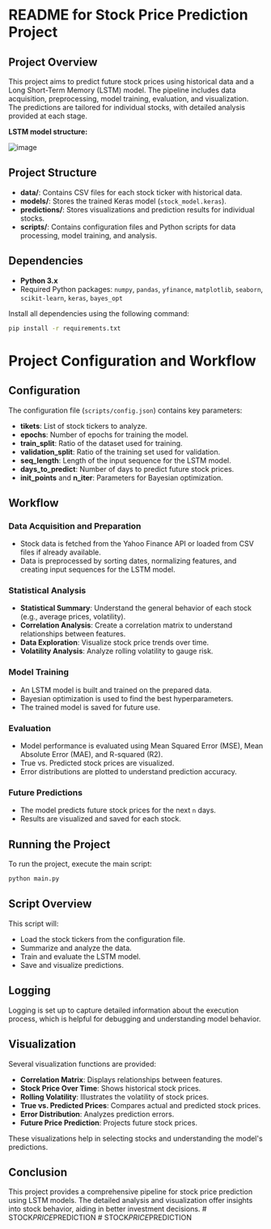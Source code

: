 
# README for Stock Price Prediction Project

## Project Overview

This project aims to predict future stock prices using historical data and a Long Short-Term Memory (LSTM) model. The pipeline includes data acquisition, preprocessing, model training, evaluation, and visualization. The predictions are tailored for individual stocks, with detailed analysis provided at each stage.

**LSTM model structure:**

![image](https://github.com/user-attachments/assets/321bac04-d100-4313-b39c-09f4da481cda)
## Project Structure

- **data/**: Contains CSV files for each stock ticker with historical data.
- **models/**: Stores the trained Keras model (`stock_model.keras`).
- **predictions/**: Stores visualizations and prediction results for individual stocks.
- **scripts/**: Contains configuration files and Python scripts for data processing, model training, and analysis.

## Dependencies

- **Python 3.x**
- Required Python packages: `numpy`, `pandas`, `yfinance`, `matplotlib`, `seaborn`, `scikit-learn`, `keras`, `bayes_opt`

Install all dependencies using the following command:

```bash
pip install -r requirements.txt
```

# Project Configuration and Workflow

## Configuration

The configuration file (`scripts/config.json`) contains key parameters:

- **tikets**: List of stock tickers to analyze.
- **epochs**: Number of epochs for training the model.
- **train_split**: Ratio of the dataset used for training.
- **validation_split**: Ratio of the training set used for validation.
- **seq_length**: Length of the input sequence for the LSTM model.
- **days_to_predict**: Number of days to predict future stock prices.
- **init_points** and **n_iter**: Parameters for Bayesian optimization.

## Workflow

### Data Acquisition and Preparation

- Stock data is fetched from the Yahoo Finance API or loaded from CSV files if already available.
- Data is preprocessed by sorting dates, normalizing features, and creating input sequences for the LSTM model.

### Statistical Analysis

- **Statistical Summary**: Understand the general behavior of each stock (e.g., average prices, volatility).
- **Correlation Analysis**: Create a correlation matrix to understand relationships between features.
- **Data Exploration**: Visualize stock price trends over time.
- **Volatility Analysis**: Analyze rolling volatility to gauge risk.

### Model Training

- An LSTM model is built and trained on the prepared data.
- Bayesian optimization is used to find the best hyperparameters.
- The trained model is saved for future use.

### Evaluation

- Model performance is evaluated using Mean Squared Error (MSE), Mean Absolute Error (MAE), and R-squared (R2).
- True vs. Predicted stock prices are visualized.
- Error distributions are plotted to understand prediction accuracy.

### Future Predictions

- The model predicts future stock prices for the next `n` days.
- Results are visualized and saved for each stock.

## Running the Project

To run the project, execute the main script:

```bash
python main.py
```

## Script Overview

This script will:

- Load the stock tickers from the configuration file.
- Summarize and analyze the data.
- Train and evaluate the LSTM model.
- Save and visualize predictions.

## Logging

Logging is set up to capture detailed information about the execution process, which is helpful for debugging and understanding model behavior.

## Visualization

Several visualization functions are provided:

- **Correlation Matrix**: Displays relationships between features.
- **Stock Price Over Time**: Shows historical stock prices.
- **Rolling Volatility**: Illustrates the volatility of stock prices.
- **True vs. Predicted Prices**: Compares actual and predicted stock prices.
- **Error Distribution**: Analyzes prediction errors.
- **Future Price Prediction**: Projects future stock prices.

These visualizations help in selecting stocks and understanding the model's predictions.

## Conclusion

This project provides a comprehensive pipeline for stock price prediction using LSTM models. The detailed analysis and visualization offer insights into stock behavior, aiding in better investment decisions.
#   S T O C K _ P R I C E _ P R E D I C T I O N  
 #   S T O C K _ P R I C E _ P R E D I C T I O N  
 